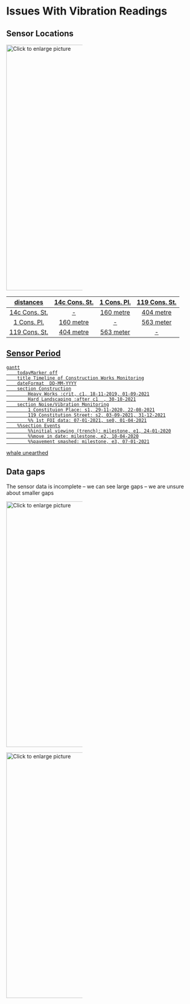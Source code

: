 # Issues With Vibration Readings

## Sensor Locations

<a href="https://drive.google.com/uc?export=view&id=17lJ_9KgnOZV-kzYQzUggoVFlNn5mTTh0"><img src="https://drive.google.com/uc?export=view&id=17lJ_9KgnOZV-kzYQzUggoVFlNn5mTTh0" style="width: 650px; max-width: 40%; height: auto" title="Click to enlarge picture"/>




[distances](https://www.openstreetbrowser.org) | 14c Cons. St.| 1 Cons. Pl.| 119 Cons. St.
:--:|:--:|:--:|:--:
14c Cons. St.| - | 160 metre | 404 metre
1 Cons. Pl.| 160 metre | - | 563 meter
119 Cons. St.| 404 metre | 563 meter | -

## Sensor Period

```mermaid
gantt
    todayMarker off
    title Timeline of Construction Works Monitoring
    dateFormat  DD-MM-YYYY
    section Construction
        Heavy Works :crit, c1, 18-11-2019, 01-09-2021
        Hard Landscaping :after c1  , 30-10-2021
    section Noise/Vibration Monitoring
        1 Constituion Place: s1, 29-11-2020, 22-08-2021
        119 Constitution Street: s2, 03-09-2021, 31-12-2021
        %% 1st FOI data: 07-01-2021, se0, 01-04-2021
    %%section Events
        %%initial viewing (trench): milestone, e1, 24-01-2020
        %%move in date: milestone, e2, 10-04-2020
        %%pavement smashed: milestone, e3, 07-01-2021
```

[whale unearthed](https://www.edinburgh.gov.uk/news/article/12893/rare-whale-bones-amongst-historical-discoveries-made-in-tram-project-excavations)

## Data gaps

The sensor data is incomplete – we can see large gaps – we are unsure about smaller gaps

<a href="https://drive.google.com/uc?export=view id=1qVL8qp4ZIky-cqFhk28WOQOrGOPCo-w6"><img src="https://drive.google.com/uc?export=view&id=1qVL8qp4ZIky-cqFhk28WOQOrGOPCo-w6" style="width: 650px; max-width: 40%; height: auto" title="Click to enlarge picture"/>

<a href="https://drive.google.com/uc?export=view&id=1eRexKrd8l8cZmEFtHSftn-3wo1pSfUH1"><img src="https://drive.google.com/uc?export=view&id=1eRexKrd8l8cZmEFtHSftn-3wo1pSfUH1" style="width: 650px; max-width: 40%; height: auto" title="Click to enlarge picture"/>